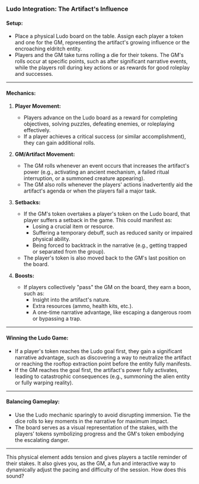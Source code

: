 ### **Ludo Integration: The Artifact's Influence**

#### **Setup:**

- Place a physical Ludo board on the table. Assign each player a token and one for the GM, representing the artifact's growing influence or the encroaching eldritch entity.
- Players and the GM take turns rolling a die for their tokens. The GM's rolls occur at specific points, such as after significant narrative events, while the players roll during key actions or as rewards for good roleplay and successes.

---

#### **Mechanics:**

1. **Player Movement:**
    
    - Players advance on the Ludo board as a reward for completing objectives, solving puzzles, defeating enemies, or roleplaying effectively.
    - If a player achieves a critical success (or similar accomplishment), they can gain additional rolls.
2. **GM/Artifact Movement:**
    
    - The GM rolls whenever an event occurs that increases the artifact's power (e.g., activating an ancient mechanism, a failed ritual interruption, or a summoned creature appearing).
    - The GM also rolls whenever the players' actions inadvertently aid the artifact's agenda or when the players fail a major task.
3. **Setbacks:**
    
    - If the GM's token overtakes a player's token on the Ludo board, that player suffers a setback in the game. This could manifest as:
        - Losing a crucial item or resource.
        - Suffering a temporary debuff, such as reduced sanity or impaired physical ability.
        - Being forced to backtrack in the narrative (e.g., getting trapped or separated from the group).
    - The player's token is also moved back to the GM's last position on the board.
4. **Boosts:**
    
    - If players collectively "pass" the GM on the board, they earn a boon, such as:
        - Insight into the artifact's nature.
        - Extra resources (ammo, health kits, etc.).
        - A one-time narrative advantage, like escaping a dangerous room or bypassing a trap.

---

#### **Winning the Ludo Game:**

- If a player's token reaches the Ludo goal first, they gain a significant narrative advantage, such as discovering a way to neutralize the artifact or reaching the rooftop extraction point before the entity fully manifests.
- If the GM reaches the goal first, the artifact's power fully activates, leading to catastrophic consequences (e.g., summoning the alien entity or fully warping reality).

---

#### **Balancing Gameplay:**

- Use the Ludo mechanic sparingly to avoid disrupting immersion. Tie the dice rolls to key moments in the narrative for maximum impact.
- The board serves as a visual representation of the stakes, with the players’ tokens symbolizing progress and the GM's token embodying the escalating danger.

---

This physical element adds tension and gives players a tactile reminder of their stakes. It also gives you, as the GM, a fun and interactive way to dynamically adjust the pacing and difficulty of the session. How does this sound?